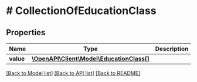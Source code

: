 # # CollectionOfEducationClass

## Properties

Name | Type | Description | Notes
------------ | ------------- | ------------- | -------------
**value** | [**\OpenAPI\Client\Model\EducationClass[]**](EducationClass.md) |  | [optional]

[[Back to Model list]](../../README.md#models) [[Back to API list]](../../README.md#endpoints) [[Back to README]](../../README.md)
